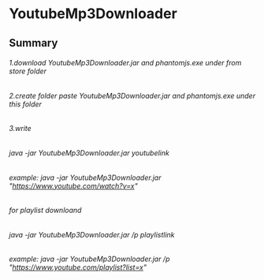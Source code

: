 # YoutubeMp3Downloader

## Summary 

###### 1.download YoutubeMp3Downloader.jar and phantomjs.exe under from store folder 
###### 2.create folder paste YoutubeMp3Downloader.jar and phantomjs.exe under this folder 
###### 3.write  
###### java -jar YoutubeMp3Downloader.jar youtubelink 
###### example: java -jar YoutubeMp3Downloader.jar "https://www.youtube.com/watch?v=x"

###### for playlist downloand 
###### java -jar YoutubeMp3Downloader.jar /p playlistlink 
###### example: java -jar YoutubeMp3Downloader.jar /p "https://www.youtube.com/playlist?list=x"
